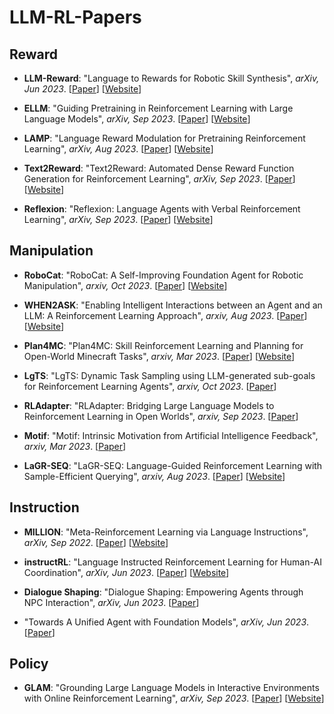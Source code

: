 # LLM-RL-Papers

## Reward 
* **LLM-Reward**: "Language to Rewards for Robotic Skill Synthesis", *arXiv, Jun 2023*. [[Paper](https://arxiv.org/abs/2306.08647)] [[Website](https://language-to-reward.github.io/)]

* **ELLM**: "Guiding Pretraining in Reinforcement Learning with Large Language Models", *arXiv, Sep 2023*. [[Paper](https://arxiv.org/abs/2302.06692)] [[Website](https://github.com/yuqingd/ellm.)]

* **LAMP**: "Language Reward Modulation for Pretraining Reinforcement Learning", *arXiv, Aug 2023*. [[Paper](https://arxiv.org/abs/2308.12270)] [[Website](https://github.com/ademiadeniji/lamp)]
* **Text2Reward**: "Text2Reward: Automated Dense Reward Function Generation for Reinforcement Learning", *arXiv, Sep 2023*. [[Paper](https://arxiv.org/abs/2309.11489)] [[Website](https://text-to-reward.github.io/)]
* **Reflexion**: "Reflexion: Language Agents with Verbal Reinforcement Learning", *arXiv, Sep 2023*. [[Paper](https://arxiv.org/abs/2303.11366)] [[Website](https://github.com/noahshinn/reflexion)]


## Manipulation
* **RoboCat**: "RoboCat: A Self-Improving Foundation Agent for Robotic Manipulation", *arxiv, Oct 2023*. [[Paper](https://arxiv.org/pdf/2303.11366.pdf)]  [[Website](https://www.deepmind.com/blog/robocat-a-self-improving-robotic-agent)]

* **WHEN2ASK**: "Enabling Intelligent Interactions between an Agent and an LLM: A Reinforcement Learning Approach", *arxiv, Aug 2023*. [[Paper](https://arxiv.org/abs/2306.03604)]  [[Website](https://github.com/ZJLAB-AMMI/LLM4RL)]

* **Plan4MC**: "Plan4MC: Skill Reinforcement Learning and Planning for Open-World Minecraft Tasks", *arxiv, Mar 2023*. [[Paper](https://arxiv.org/abs/2303.16563)]  [[Website](https://sites.google.com/view/plan4mc)]

* **LgTS**: "LgTS: Dynamic Task Sampling using LLM-generated sub-goals for Reinforcement Learning Agents", *arxiv, Oct 2023*. [[Paper](https://arxiv.org/abs/2310.09454)] 

* **RLAdapter**: "RLAdapter: Bridging Large Language Models to Reinforcement Learning in Open Worlds", *arxiv, Sep 2023*. [[Paper](https://arxiv.org/abs/2309.17176)]  

* **Motif**: "Motif: Intrinsic Motivation from Artificial Intelligence Feedback", *arxiv, Mar 2023*. [[Paper](https://arxiv.org/abs/2310.00166)]

* **LaGR-SEQ**: "LaGR-SEQ: Language-Guided Reinforcement Learning with Sample-Efficient Querying", *arxiv, Aug 2023*. [[Paper](https://arxiv.org/abs/2308.13542)]  [[Website](https://github.com/GKthom/LaGRSEQ)]

## Instruction
* **MILLION**: "Meta-Reinforcement Learning via Language Instructions", *arXiv, Sep 2022*. [[Paper](https://arxiv.org/abs/2209.04924)] [[Website](https://tumi6robot.wixsite.com/million)]

* **instructRL**: "Language Instructed Reinforcement Learning for Human-AI Coordination", *arXiv, Jun 2023*. [[Paper](https://arxiv.org/abs/2304.07297)] [[Website](https://github.com/hengyuan-hu/instruct-rl)]

* **Dialogue Shaping**: "Dialogue Shaping: Empowering Agents through NPC Interaction", *arXiv, Jun 2023*. [[Paper](https://arxiv.org/abs/2307.15833)] 

* "Towards A Unified Agent with Foundation Models", *arXiv, Jun 2023*. [[Paper](https://arxiv.org/abs/2307.09668)] 

## Policy
* **GLAM**: "Grounding Large Language Models in Interactive Environments with Online Reinforcement Learning", *arXiv, Sep 2023*. [[Paper](https://arxiv.org/abs/2302.02662)] [[Website](https://github.com/flowersteam/Grounding_LLMs_with_online_RL)]

